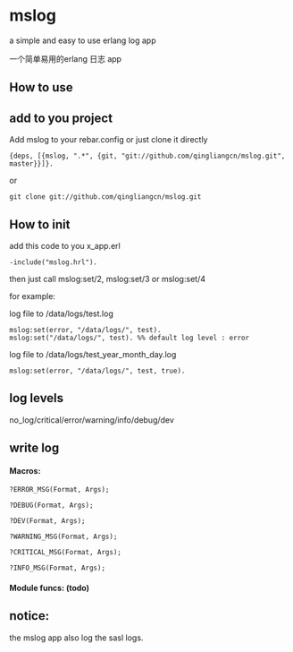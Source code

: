 mslog
=====

a simple and easy to use erlang log app

一个简单易用的erlang 日志 app

How to use
------

## add to you project

Add mslog to your rebar.config or just clone it directly

    {deps, [{mslog, ".*", {git, "git://github.com/qingliangcn/mslog.git", master}}]}.
    
or

    git clone git://github.com/qingliangcn/mslog.git


## How to init

add this code to you x_app.erl

    -include("mslog.hrl").

then just call mslog:set/2, mslog:set/3 or mslog:set/4

for example:

log file to /data/logs/test.log

    mslog:set(error, "/data/logs/", test).
    mslog:set("/data/logs/", test). %% default log level : error

log file to /data/logs/test_year_month_day.log

    mslog:set(error, "/data/logs/", test, true).

## log levels

no_log/critical/error/warning/info/debug/dev

## write log

#### Macros:

    ?ERROR_MSG(Format, Args);
    
    ?DEBUG(Format, Args);
    
    ?DEV(Format, Args);
    
    ?WARNING_MSG(Format, Args);
    
    ?CRITICAL_MSG(Format, Args);
    
    ?INFO_MSG(Format, Args);
    
#### Module funcs: (todo)


## notice: 

the mslog app also log the sasl logs.


